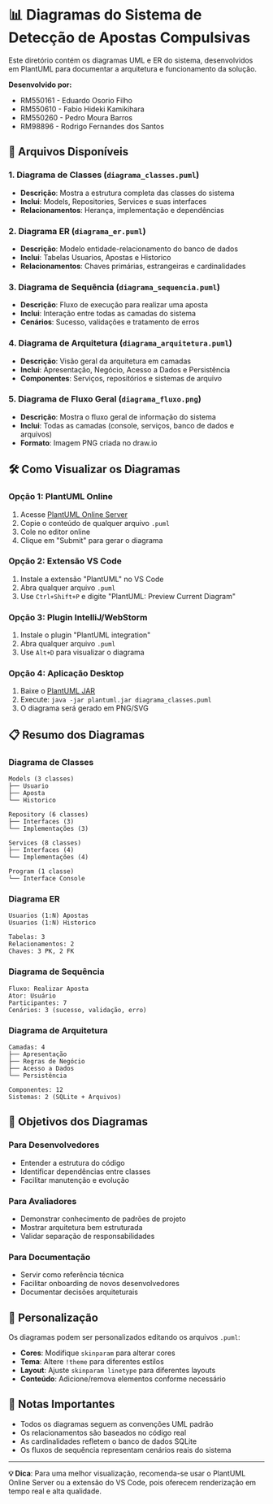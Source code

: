 # 📊 Diagramas do Sistema de Detecção de Apostas Compulsivas

Este diretório contém os diagramas UML e ER do sistema, desenvolvidos em PlantUML para documentar a arquitetura e funcionamento da solução.

**Desenvolvido por:**
- RM550161 - Eduardo Osorio Filho
- RM550610 - Fabio Hideki Kamikihara  
- RM550260 - Pedro Moura Barros
- RM98896 - Rodrigo Fernandes dos Santos

## 📁 Arquivos Disponíveis

### 1. Diagrama de Classes (`diagrama_classes.puml`)
- **Descrição**: Mostra a estrutura completa das classes do sistema
- **Inclui**: Models, Repositories, Services e suas interfaces
- **Relacionamentos**: Herança, implementação e dependências

### 2. Diagrama ER (`diagrama_er.puml`)
- **Descrição**: Modelo entidade-relacionamento do banco de dados
- **Inclui**: Tabelas Usuarios, Apostas e Historico
- **Relacionamentos**: Chaves primárias, estrangeiras e cardinalidades

### 3. Diagrama de Sequência (`diagrama_sequencia.puml`)
- **Descrição**: Fluxo de execução para realizar uma aposta
- **Inclui**: Interação entre todas as camadas do sistema
- **Cenários**: Sucesso, validações e tratamento de erros

### 4. Diagrama de Arquitetura (`diagrama_arquitetura.puml`)
- **Descrição**: Visão geral da arquitetura em camadas
- **Inclui**: Apresentação, Negócio, Acesso a Dados e Persistência
- **Componentes**: Serviços, repositórios e sistemas de arquivo

### 5. Diagrama de Fluxo Geral (`diagrama_fluxo.png`)
- **Descrição**: Mostra o fluxo geral de informação do sistema
- **Inclui**: Todas as camadas (console, serviços, banco de dados e arquivos)
- **Formato**: Imagem PNG criada no draw.io

## 🛠️ Como Visualizar os Diagramas

### Opção 1: PlantUML Online
1. Acesse [PlantUML Online Server](http://www.plantuml.com/plantuml/uml/)
2. Copie o conteúdo de qualquer arquivo `.puml`
3. Cole no editor online
4. Clique em "Submit" para gerar o diagrama

### Opção 2: Extensão VS Code
1. Instale a extensão "PlantUML" no VS Code
2. Abra qualquer arquivo `.puml`
3. Use `Ctrl+Shift+P` e digite "PlantUML: Preview Current Diagram"

### Opção 3: Plugin IntelliJ/WebStorm
1. Instale o plugin "PlantUML integration"
2. Abra qualquer arquivo `.puml`
3. Use `Alt+D` para visualizar o diagrama

### Opção 4: Aplicação Desktop
1. Baixe o [PlantUML JAR](https://plantuml.com/download)
2. Execute: `java -jar plantuml.jar diagrama_classes.puml`
3. O diagrama será gerado em PNG/SVG

## 📋 Resumo dos Diagramas

### Diagrama de Classes
```
Models (3 classes)
├── Usuario
├── Aposta
└── Historico

Repository (6 classes)
├── Interfaces (3)
└── Implementações (3)

Services (8 classes)
├── Interfaces (4)
└── Implementações (4)

Program (1 classe)
└── Interface Console
```

### Diagrama ER
```
Usuarios (1:N) Apostas
Usuarios (1:N) Historico

Tabelas: 3
Relacionamentos: 2
Chaves: 3 PK, 2 FK
```

### Diagrama de Sequência
```
Fluxo: Realizar Aposta
Ator: Usuário
Participantes: 7
Cenários: 3 (sucesso, validação, erro)
```

### Diagrama de Arquitetura
```
Camadas: 4
├── Apresentação
├── Regras de Negócio
├── Acesso a Dados
└── Persistência

Componentes: 12
Sistemas: 2 (SQLite + Arquivos)
```

## 🎯 Objetivos dos Diagramas

### Para Desenvolvedores
- Entender a estrutura do código
- Identificar dependências entre classes
- Facilitar manutenção e evolução

### Para Avaliadores
- Demonstrar conhecimento de padrões de projeto
- Mostrar arquitetura bem estruturada
- Validar separação de responsabilidades

### Para Documentação
- Servir como referência técnica
- Facilitar onboarding de novos desenvolvedores
- Documentar decisões arquiteturais

## 🔧 Personalização

Os diagramas podem ser personalizados editando os arquivos `.puml`:

- **Cores**: Modifique `skinparam` para alterar cores
- **Tema**: Altere `!theme` para diferentes estilos
- **Layout**: Ajuste `skinparam linetype` para diferentes layouts
- **Conteúdo**: Adicione/remova elementos conforme necessário

## 📝 Notas Importantes

- Todos os diagramas seguem as convenções UML padrão
- Os relacionamentos são baseados no código real
- As cardinalidades refletem o banco de dados SQLite
- Os fluxos de sequência representam cenários reais do sistema

---

**💡 Dica**: Para uma melhor visualização, recomenda-se usar o PlantUML Online Server ou a extensão do VS Code, pois oferecem renderização em tempo real e alta qualidade.
